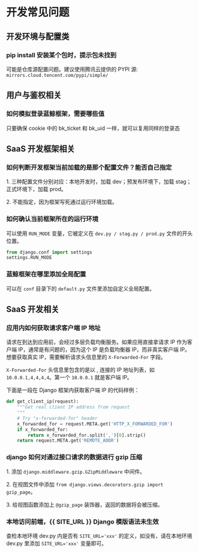 # 开发常见问题

## 开发环境与配置类

### pip install 安装某个包时，提示包未找到

可能是仓库源配置问题。建议使用腾讯云提供的 PYPI 源: `mirrors.cloud.tencent.com/pypi/simple/`

## 用户与鉴权相关

### 如何模拟登录蓝鲸框架，需要哪些值

只要确保 cookie 中的 bk_ticket 和 bk_uid 一样，就可以复用同样的登录态

## SaaS 开发框架相关

### 如何判断开发框架当前加载的是那个配置文件？能否自己指定

1\. 三种配置文件分别对应：本地开发时，加载 dev；预发布环境下，加载 stag；正式环境下，加载 prod。

2\. 不能指定，因为框架写死通过运行环境加载。

### 如何确认当前框架所在的运行环境

可以使用 `RUN_MODE` 变量，它被定义在 `dev.py / stag.py / prod.py` 文件的开头位置。
```python
from django.conf import settings
settings.RUN_MODE
```

### 蓝鲸框架在哪里添加全局配置

可以在 `conf` 目录下的 `default.py` 文件里添加自定义全局配置。

## SaaS 开发相关

### 应用内如何获取请求客户端 IP 地址

请求在到达到应用前，会经过多层负载均衡服务。如果应用直接拿请求 IP 作为客户端 IP，通常是有问题的，因为这个 IP 是负载均衡器 IP，而非真实客户端 IP。想要获取真实 IP，需要解析请求头信息里的 `X-Forwarded-For` 字段。

`X-Forwarded-For` 头信息里包含的是以 , 连接的 IP 地址列表，如 `10.0.0.1,4,4,4,4`。第一个 `10.0.0.1` 就是客户端 IP。

下面是一段在 Django 框架内获取客户端 IP 的代码样例：
```python
def get_client_ip(request):
    """Get real client IP address from request
    """
    # Try "x-forwarded-for" header
    x_forwarded_for = request.META.get('HTTP_X_FORWARDED_FOR')
    if x_forwarded_for:
        return x_forwarded_for.split(',')[0].strip()
    return request.META.get('REMOTE_ADDR')
```

### django 如何对通过接口请求的数据进行 gzip 压缩

1\. 添加 `django.middleware.gzip.GZipMiddleware` 中间件。

2\. 在视图文件中添加 `from django.views.decorators.gzip import gzip_page`。

3\. 给视图函数添加上 `@gzip_page` 装饰器，返回的数据将会被压缩。

### 本地访问前端，{{ SITE_URL }} Django 模版语法未生效

查检本地环境 dev.py 内是否有 `SITE_URL='xxx'` 的定义，如没有，请在本地环境 dev.py 里添加 `SITE_URL='xxx'` 变量即可。
